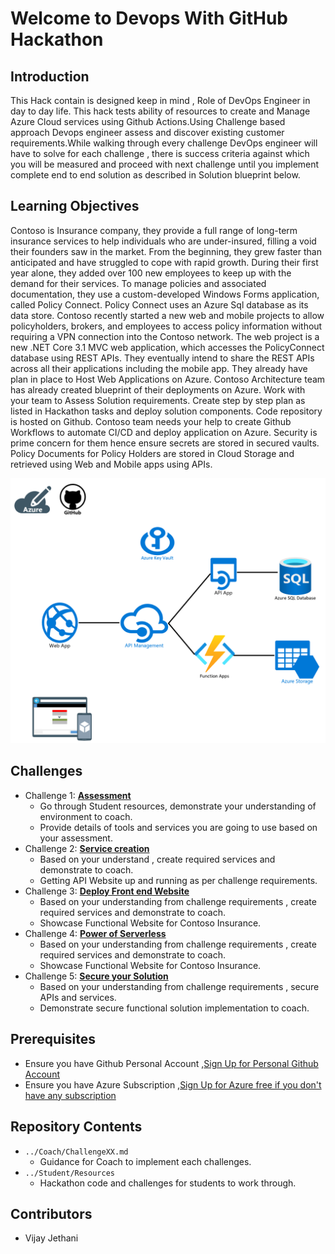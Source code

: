 # Welcome to Devops With GitHub Hackathon

## Introduction
This Hack contain is designed keep in mind , Role of DevOps Engineer in day to day life. This hack tests ability of resources to create and Manage Azure Cloud services using Github Actions.Using Challenge based approach Devops engineer assess and discover existing customer requirements.While walking through every challenge DevOps engineer will have to solve for each challenge , there is success criteria against which you will be measured and proceed with next challenge until you implement complete end to end solution as described in Solution blueprint below.

## Learning Objectives
Contoso is Insurance company, they provide a full range of long-term insurance services to help individuals who are under-insured, filling a void their founders saw in the market. From the beginning, they grew faster than anticipated and have struggled to cope with rapid growth. During their first year alone, they added over 100 new employees to keep up with the demand for their services. To manage policies and associated documentation, they use a custom-developed Windows Forms application, called Policy Connect. Policy Connect uses an Azure Sql database as its data store. 
Contoso recently started a new web and mobile projects to allow policyholders, brokers, and employees to access policy information without requiring a VPN connection into the Contoso network. The web project is a new .NET Core 3.1 MVC web application, which accesses the PolicyConnect database using REST APIs. They eventually intend to share the REST APIs across all their applications including the mobile app. They already have plan in place to Host Web Applications on Azure. Contoso Architecture team has already created blueprint of their deployments on Azure. Work with your team to Assess Solution requirements. Create step by step plan as listed in Hackathon tasks and deploy solution components. Code repository is hosted on Github. Contoso team needs your help to create Github Workflows to automate CI/CD and deploy application on Azure. Security is prime concern for them hence ensure secrets are stored in secured vaults. Policy Documents for Policy Holders are stored in Cloud Storage and retrieved using Web and Mobile apps using APIs.

![Solution BluePrint](/044-DevOpswithGithubActions/Student/resources/images/solutionblueprint.png)

## Challenges
- Challenge 1: **[Assessment](Student/Challenge01.md)**
   - Go through Student resources, demonstrate your understanding of environment to coach.
   - Provide details of tools and services you are going to use based on your assessment.
- Challenge 2: **[Service creation](Student/Challenge02.md)**
   - Based on your understand , create required services and demonstrate to coach.
   - Getting API Website up and running as per challenge requirements.
- Challenge 3: **[Deploy Front end Website](Student/Challenge03.md)**
   - Based on your understanding from challenge requirements , create required services and demonstrate to coach.
   - Showcase Functional Website for Contoso Insurance.
- Challenge 4: **[Power of Serverless](Student/Challenge04.md)**
   - Based on your understanding from challenge requirements , create required services and demonstrate to coach.
   - Showcase Functional Website for Contoso Insurance.
- Challenge 5: **[Secure your Solution](Student/Challenge05.md)**
   - Based on your understanding from challenge requirements , secure APIs and services.
   - Demonstrate secure functional solution implementation to coach.

   
## Prerequisites

- Ensure you have Github Personal Account ,[Sign Up for Personal Github Account](https://github.com)
- Ensure you have Azure Subscription ,[Sign Up for Azure free if you don't have any subscription](https://azure.microsoft.com/en-us/free/)

## Repository Contents
- `../Coach/ChallengeXX.md`
  - Guidance for Coach to implement each challenges.
- `../Student/Resources`
   -  Hackathon code and challenges for students to work through.

## Contributors
- Vijay Jethani
